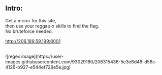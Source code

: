 ## Intro:
Get a mirror for this site, <br/>
then use your reggae-x skills to find the flag.<br/> 
No bruteforce needed.<br/>

http://206.189.59.199:8001

<br/>
![regex image](https://user-images.githubusercontent.com/93029180/208315436-5e3e6d48-d56c-4126-b927-e544ef729e5e.jpg)
